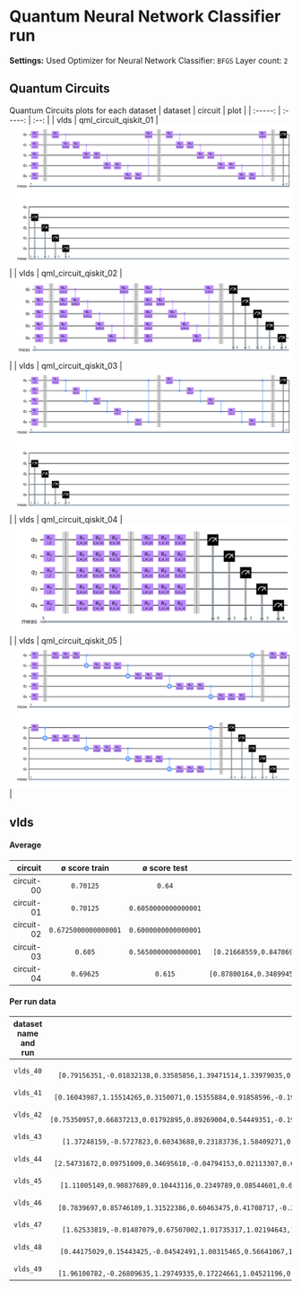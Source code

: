 # Quantum Neural Network Classifier run

**Settings:**
Used Optimizer for Neural Network Classifier: `BFGS`
Layer count: `2`

## Quantum Circuits
Quantum Circuits plots for each dataset
| dataset | circuit | plot |
| :-----: | :-----: | :--: |
| vlds | qml_circuit_qiskit_01 | <img src="assets/vlds-qml_circuit_qiskit_01-(5,2)-03-05-2022_22-52-17.png" alt="qml_circuit_qiskit_01" /> |
| vlds | qml_circuit_qiskit_02 | <img src="assets/vlds-qml_circuit_qiskit_02-(5,2)-03-05-2022_22-52-17.png" alt="qml_circuit_qiskit_02" /> |
| vlds | qml_circuit_qiskit_03 | <img src="assets/vlds-qml_circuit_qiskit_03-(5,2)-03-05-2022_22-52-17.png" alt="qml_circuit_qiskit_03" /> |
| vlds | qml_circuit_qiskit_04 | <img src="assets/vlds-qml_circuit_qiskit_04-(5,2)-03-05-2022_22-52-17.png" alt="qml_circuit_qiskit_04" /> |
| vlds | qml_circuit_qiskit_05 | <img src="assets/vlds-qml_circuit_qiskit_05-(5,2)-03-05-2022_22-52-17.png" alt="qml_circuit_qiskit_05" /> |


## vlds
#### Average
| circuit | ø score train | ø score test | ø weights |
| ------: | :-----------: | :----------: | :-------: |
| circuit-00 | `0.70125` | `0.64` | `[1.15474288,0.29672271,0.49659811,0.56572279,0.75441978,0.35818792,0.72628067,0.47636337,0.48645104,1.08993633,0.90970113,0.10702592,0.94898967,0.37237021,1.00309392,0.38352805,0.91965694,0.54834636,0.56753173,1.17021681]` |
| circuit-01 | `0.70125` | `0.6050000000000001` | `[1.11144036,0.12931515,0.57580457,0.58377768,0.63279199,0.89077497,0.43101548,0.87786925,0.61225855,0.75696409,1.59027161,0.04450957,0.91652302,0.69375337,0.98370749,0.48939363,0.6576991,0.84648317,0.49013005,0.70865442]` |
| circuit-02 | `0.6725000000000001` | `0.6000000000000001` | `[0.5079432,1.16766221,0.13236392,0.10915604,0.00194819,0.23135173,1.37345737,0.33585356,0.50448277,0.017109]` |
| circuit-03 | `0.605` | `0.5650000000000001` | `[0.21668559,0.84706984,0.57353469,0.58305124,0.48923133,0.38560684,0.72189819,0.58531481,0.37660223,0.50117277,0.4841236,0.33544105,0.5727015,0.80362444,0.52977682,0.27855872,0.37005492,0.30469348,0.70621374,0.52632868,0.49987797,0.89437147,0.36298588,0.39414878,0.27978911,0.58993046,0.43893416,0.57460186,0.51292781,0.63754126]` |
| circuit-04 | `0.69625` | `0.615` | `[0.87800164,0.34899451,0.69810232,0.70718051,0.20621704,0.35595315,0.39646872,0.73583644,-0.00644485,0.88258779,0.39785607,1.23740354,0.2755878,0.28475242,0.58714489,0.23292849,1.59268078,0.50823349,1.32000881,0.53349705,0.36671419,0.46827617,0.69705789,0.85322271,0.56294655,0.38226942,0.49784183,0.56613612,0.37037619,0.50346441]` |


#### Per run data
| dataset name and run | circuit-00: score (train, test) and weights  | circuit-01: score (train, test) and weights  | circuit-02: score (train, test) and weights  | circuit-03: score (train, test) and weights  | circuit-04: score (train, test) and weights  |
| :----------: | :--------: | :--------: | :--------: | :--------: | :--------: |
| `vlds_40` | `[0.725,0.8]`, `[0.79156351,-0.01832138,0.33585856,1.39471514,1.33979035,0.51725805,1.09636576,0.1850349,1.12757209,0.41660908,1.3546261,-0.00291323,1.19305258,1.30825681,1.62737501,0.22437225,1.70526864,0.12650293,-0.04966773,0.00622383]` | `[0.625,0.7]`, `[0.48945716,0.19659443,0.1865768,0.73357853,0.12624342,0.35411582,-0.19683948,0.18946074,0.62287852,1.8824436,1.24185601,0.29424838,0.2183862,0.87557912,-0.12391207,0.31119075,-0.13779782,0.02428964,0.24243771,1.21541403]` | `[0.6125,0.8]`, `[0.68686182,-1.24853362,0.19478837,-0.88245256,0.05477702,-0.09156873,0.93341245,-0.0788358,-1.31934077,0.10570258]` | `[0.675,0.9]`, `[-3.01428071e-02,5.02133869e-01,8.63056141e-01,1.20550064e+00,3.24473112e-01,7.34932118e-01,-1.91306326e-01,-4.00769855e-01,1.04393496e+00,1.08063181e+00,3.44936642e-01,1.06313790e+00,3.91943450e-01,8.23945026e-01,9.95288336e-01,1.06092592e+00,3.03744519e-01,6.95254737e-02,1.11815583e+00,6.48190282e-01,4.92992523e-01,-2.17067351e-01,3.65459724e-01,5.88933663e-01,-5.61339050e-04,9.50058172e-01,6.70104259e-01,3.08395196e-01,5.53791576e-01,2.88038853e-01]` | `[0.7125,0.7]`, `[1.52046828,-0.08322686,0.70716567,-0.00666442,0.88375061,0.599009,0.51763824,1.74254671,0.14323792,1.16976783,0.78789005,1.63792856,1.04934159,0.92546203,0.87565546,0.33884687,1.38252186,0.64597502,-0.00403349,0.89304174,1.53855246,0.6683927,1.62091968,0.07685538,0.40805472,1.01557775,0.07154555,0.3831617,0.34079802,0.77185398]` |
| `vlds_41` | `[0.7625,0.65]`, `[0.16043987,1.15514265,0.3150071,0.15355884,0.91858596,-0.19301201,0.82397591,-0.28808945,0.6153726,1.57328341,-0.08361921,2.30367391,-0.66314392,0.42756754,0.77854449,-0.73878578,0.30035394,0.52052025,0.60993718,1.29058347]` | `[0.7625,0.65]`, `[0.26277446,-0.20009076,1.16437167,-0.02709778,0.60388233,1.65264628,0.47497037,1.47234276,-0.53713102,0.0552018,1.46483314,-0.95231865,1.41146999,-0.47812398,1.15759001,1.71229885,0.8584123,1.89079181,-0.66082421,0.24135417]` | `[0.6875,0.6]`, `[0.04112916,1.51694041,0.24518542,0.05739204,-0.04764035,0.3635389,1.55643464,0.62186583,0.91923449,0.04147695]` | `[0.675,0.5]`, `[0.12210888,-0.46432791,0.86965815,1.21149157,1.45670385,0.41466962,1.15694898,-0.24493975,0.34745224,0.37919743,0.73531736,0.86860462,1.11627958,0.05021817,0.37402687,0.58278078,0.62185177,-0.05185224,0.06185002,1.49860187,0.22557146,0.35897273,0.01993914,0.29845879,0.44436173,0.62075049,0.48854138,0.20938667,0.97599485,1.53724511]` | `[0.6875,0.6]`, `[-0.00954322,0.05112443,1.10405926,0.12968599,0.12889618,0.39346203,0.08045635,1.26068146,-0.90366147,1.56559558,0.62216455,1.40663307,-0.23553368,-0.24974041,0.20615808,0.03180881,0.39401299,0.65791421,0.00688615,0.98472514,-0.03373099,0.00873757,0.04220745,0.7994954,0.39844812,0.17273577,0.72110964,0.65562143,0.05948462,0.83659003]` |
| `vlds_42` | `[0.675,0.6]`, `[0.75350957,0.66837213,0.01792895,0.89269004,0.54449351,-0.19746265,-0.06452885,0.04904458,-0.00740311,0.93608308,0.3911613,0.54170605,-0.12640548,0.52288551,-0.23195971,0.65369322,-0.14882753,0.16778495,0.88028697,2.06205503]` | `[0.675,0.55]`, `[1.52070115,0.3384219,0.07704924,-0.11655596,0.90958586,0.37686077,-0.50188753,1.81922379,-0.29963969,0.45401032,1.68155643,0.19062645,1.52820434,0.06087112,2.00704618,0.06766677,0.26076482,1.3869553,-0.35313365,-0.11612005]` | `[0.7,0.55]`, `[0.2938356,1.32610884,0.21272312,-0.19210059,-0.06713734,-0.01546209,1.67273977,0.64121876,1.14464702,0.01980776]` | `[0.4375,0.5]`, `[0.35175764,0.68205439,0.44268079,0.67839994,0.42933579,0.15962763,1.08724129,1.02942392,-0.12059609,0.29835539,1.02567023,0.71696186,0.4541998,1.1268633,0.32592743,0.70175582,-0.03265344,0.59974242,0.59226357,0.43868378,0.91916797,0.34736074,0.58898887,0.31986917,0.96192713,0.45321207,0.26174307,0.54158505,0.02363888,0.65937682]` | `[0.65,0.6]`, `[0.12496746,1.25989484,1.20294703,-0.02662713,-0.89280935,0.49745388,0.48403176,-0.03693269,-0.00559408,1.0093717,0.73896674,0.8526933,0.27864641,0.04465277,0.9408779,1.06295262,1.88373167,0.96752544,-0.0251613,0.32154391,0.87029575,0.11404184,1.21602544,0.02934541,0.75448625,0.47254017,0.95642894,0.51872423,0.2975396,0.82600294]` |
| `vlds_43` | `[0.65,0.65]`, `[1.37248159,-0.5727823,0.60343688,0.23183736,1.58409271,0.0633115,1.88732144,1.01115702,0.74989758,0.17838431,1.54409186,-0.52080151,1.07726917,0.10593297,1.78934423,0.1714295,0.92389135,0.32303649,0.17347935,0.02484285]` | `[0.7625,0.7]`, `[1.68379187,-0.71907848,0.18078589,1.55837858,0.75539582,1.30016341,0.87943571,0.3029028,1.05328001,0.3326402,1.28334772,-0.40038995,-0.16024711,1.12814266,1.81453402,0.05525445,1.96855918,0.57533197,0.00591868,0.00407186]` | `[0.6625,0.65]`, `[0.45326176,1.54063957,0.13133444,-0.42890307,0.05066449,-0.00340847,1.43736985,0.66646749,1.32363993,-0.06577232]` | `[0.6,0.6]`, `[0.70250609,0.69462544,1.10202153,1.06335993,0.08803315,0.66954766,0.72977252,0.35985315,0.6429278,0.75926331,0.79917921,0.20227673,0.90424402,0.60825857,0.44881266,0.37453768,0.2161155,0.63949272,0.29539934,0.21046521,0.67475036,0.75751761,0.68619003,0.28307744,0.14509494,0.08913763,0.45930769,0.17357054,0.93500761,0.94218739]` | `[0.6875,0.6]`, `[0.41570113,-0.17253838,1.40664284,-0.03783652,0.50044396,0.17929005,0.8306006,1.67579321,0.27447968,0.46476104,1.15303901,1.53439148,0.47718052,0.58284075,0.10036618,0.60325438,1.49264598,0.80903649,0.00527374,0.44077267,1.36309474,0.51025471,0.98828291,0.00593563,0.88465797,0.37294156,0.77655476,0.59944154,0.17215962,0.16599457]` |
| `vlds_44` | `[0.6875,0.6]`, `[2.54731672,0.09751009,0.34695618,-0.04794153,0.02113307,0.01662992,1.12616896,1.97742378,-0.07767708,2.14414539,0.52309542,-1.17429589,2.42334359,-0.88951671,2.93097532,0.2048585,1.78285149,1.46704243,1.37541103,1.46595864]` | `[0.675,0.65]`, `[1.46451310e+00,-4.33187711e-02,1.49667750e+00,9.99506726e-01,8.66992027e-01,4.88947538e-01,1.77432048e+00,1.39213332e-01,9.65133432e-01,5.13781694e-01,1.88617591e+00,-1.18145689e-01,2.47102972e+00,5.51560446e-01,2.38956288e+00,1.83021328e-01,1.08550225e+00,3.13465698e-01,-2.05985642e-03,2.31015032e-01]` | `[0.6625,0.6]`, `[0.09721681,1.33826674,0.14787497,-0.27116013,0.02280525,0.30146102,1.6449582,0.43558281,1.14822716,-0.05655244]` | `[0.675,0.55]`, `[-0.0876623,2.42507255,1.74259542,-0.13422743,-0.26714131,0.62939598,0.80162981,1.63160757,-0.01035516,0.79348502,0.15336641,-0.1015331,1.52271698,0.51486075,0.08737443,0.10046663,0.44730536,1.38848595,-0.33598085,0.23536469,-0.19879052,1.09805785,-1.47483859,0.90623269,-0.76732493,0.57332639,0.36985471,0.97091274,1.0473105,-1.02551878]` | `[0.7,0.65]`, `[0.0749384,-0.00524392,0.05545336,-0.11291933,-0.47081049,0.12776997,-0.0903099,0.55597754,0.1843641,1.53974039,-0.19062703,1.1519585,1.54093984,0.09906696,0.38555312,0.02467891,2.78230668,-0.5021681,3.17472975,0.95682956,0.01440118,-0.04659359,-0.01875377,2.23890774,0.3281998,0.67657858,0.01498743,0.29469896,0.40942086,0.21134145]` |
| `vlds_45` | `[0.65,0.6]`, `[1.11005149,0.90837689,0.10443116,0.2349789,0.08544601,0.643908,-0.02819645,-0.29740904,0.35486815,1.32136882,1.72681635,0.28781903,-0.11961528,-0.21987736,-0.069239,0.02340011,-0.1801746,0.54430425,0.58914272,1.86992763]` | `[0.6625,0.6]`, `[0.97869683,-0.51632249,0.1385613,1.1984651,-0.01700761,1.18942429,1.63465189,0.45254421,1.87395906,1.11540637,2.22344319,-0.28951209,0.47117245,0.70214908,-0.13629949,0.17395425,1.2696371,0.27581768,2.13602422,1.21094466]` | `[0.6625,0.6]`, `[0.14050423,1.70217449,0.09971345,0.60211956,0.07927651,0.31311543,1.31849336,0.21581218,0.37159417,0.00800536]` | `[0.65,0.6]`, `[0.02221592,2.27109547,1.0813801,0.61367537,1.58573948,-0.16657965,1.54432379,1.60365837,0.01126773,0.46335511,0.64041679,-0.88597401,-0.34382953,0.05321899,-0.32524831,-0.36797376,0.78588406,0.51152771,-0.40460983,1.55756925,0.51046792,1.70124342,1.66835622,0.99296495,0.89337532,0.54592089,0.84302495,1.42251709,0.13500914,0.90210679]` | `[0.6375,0.6]`, `[0.25931611,0.7076874,1.21069855,0.99319856,1.51431552,-0.24908171,1.29169333,1.35451954,-0.01993401,-1.53631126,0.88718994,2.16637953,-0.33789414,-0.02312567,0.84762072,-0.34641662,1.68502944,2.21838609,1.18486216,0.3105715,-0.02325412,1.54889078,1.1764706,1.61230651,0.69206055,0.05726488,0.71230498,0.88532088,0.62627308,0.23106987]` |
| `vlds_46` | `[0.6875,0.65]`, `[0.7839697,0.85746189,1.31522386,0.60463475,0.41708717,-0.27901781,-0.0335464,1.10208906,0.43145478,1.10641876,1.06858095,0.6977172,2.11099327,0.31239811,0.44394788,-0.23540114,-0.20365643,1.01729444,0.94299592,1.75370461]` | `[0.725,0.55]`, `[1.81773526,0.78801079,1.61208223,-0.22774694,0.56924379,-0.03692543,-0.3792498,0.99282562,0.41315267,0.69047095,1.29298498,1.00261717,1.5981147,0.27661633,-0.60644864,0.83048688,-0.06342114,0.27332159,0.68130226,2.47122606]` | `[0.6875,0.55]`, `[0.21834581,1.40606986,0.1269166,-0.18804279,-0.04167318,-0.1000947,1.61373316,0.48915418,1.10228175,0.02054164]` | `[0.575,0.35]`, `[0.05971034,0.49437095,0.23094869,0.44409805,0.80027655,0.74349943,0.64249653,0.4011605,0.59215626,0.91785014,0.04457409,0.61355575,0.46279483,0.29461843,0.28947287,0.10673823,0.10411584,0.98508726,0.71259396,0.70495697,0.90558019,0.66723973,0.06757643,0.43431534,0.19822456,0.70879026,0.17283456,0.98315405,0.73870088,0.38416955]` | `[0.7,0.55]`, `[3.16880679e+00,3.26791276e-02,-1.63098196e-01,3.11067194e+00,-2.26927300e+00,-2.81750554e-01,2.68213605e-03,-4.49548522e-01,1.08424233e-01,1.60998523e+00,-3.32937050e-01,1.08551090e+00,-9.00919553e-01,4.21054353e-03,4.16178988e-01,-4.14816865e-02,3.81638747e-01,-3.47526380e-01,3.13505310e+00,2.50497120e-01,-1.12336615e-02,-1.64936948e-02,-8.51235911e-03,2.20034965e+00,9.33646406e-01,1.89939756e-02,8.05956061e-01,1.12421006e+00,9.06043468e-01,2.29577010e-01]` |
| `vlds_47` | `[0.7625,0.75]`, `[1.62533819,-0.01487079,0.67507002,1.01735317,1.02194643,1.11435327,1.38313147,0.16487349,1.06848749,0.33265159,1.32387091,-0.08258243,1.91851582,1.40562378,1.83194537,0.0174071,1.41106511,0.3933984,0.0375706,0.17373875]` | `[0.7,0.65]`, `[0.44758068,1.18773375,-0.04746428,0.07695193,1.30062349,0.11700951,-0.13800255,1.35797571,0.43169123,1.054215,0.63265321,0.90908864,-0.37698974,1.13851669,1.78684924,0.55374748,-0.26611203,2.07007194,0.94829507,0.26435375]` | `[0.675,0.65]`, `[2.01539818,0.86546899,0.17831266,0.41126946,-0.07926606,1.3603412,0.83333815,-0.09292684,0.65616597,0.14160617]` | `[0.6375,0.65]`, `[0.48056886,-0.26793034,-1.23445846,0.49523861,-0.48128378,-0.06535679,0.55307417,-0.09433598,0.51859726,0.18514842,0.22175962,-0.18940954,0.18273159,3.4308056,2.16799673,-0.47334463,-0.06962255,-2.18213139,3.71380844,-0.13602315,0.48191042,2.26734558,0.95270214,-0.18688106,0.47029701,0.81110709,0.06491731,0.34401979,-0.15757839,1.43972171]` | `[0.7,0.7]`, `[0.46285761,0.04406184,0.17042402,0.57703719,0.08460075,0.79123086,-0.05477928,0.2372924,-0.4237217,1.57332403,0.38712886,1.33260096,0.30895266,-0.24860482,0.37197248,-0.09959078,2.30514845,0.14305092,0.88703632,0.14667898,-0.05112974,-0.14469033,0.06364551,1.51607654,0.52403589,0.30256476,0.24983381,0.60445395,0.15697401,0.88637863]` |
| `vlds_48` | `[0.7125,0.5]`, `[0.44175029,0.15443425,-0.04542491,1.00315465,0.56641067,1.14456195,0.30913247,0.26235818,0.19520282,1.43774074,1.4677256,-0.28358496,0.44308318,0.40340225,0.56285976,1.29455502,1.24125055,0.2388861,0.57910504,1.47050477]` | `[0.7125,0.45]`, `[1.05701317,0.31879407,0.03660314,1.23664412,0.042868,2.46026267,-0.37762141,1.89575752,0.90367543,0.68132853,2.6340813,-0.12974077,1.42785355,0.91503743,-0.55178875,0.98586347,-0.08307449,1.40367331,1.64427421,1.58429743]` | `[0.7,0.45]`, `[-0.09802031,1.41887439,0.12256359,-0.5060095,0.04965741,0.52632968,1.59067211,0.57773194,1.31937078,-0.07578242]` | `[0.4625,0.45]`, `[0.58513312,0.64324604,0.81592899,0.50402969,0.88263076,0.71863024,0.54401691,0.94007767,-0.12288214,0.20536429,0.88273483,0.51044903,0.2603711,0.47302659,0.65172244,0.69521357,0.85367434,0.71192731,1.13916257,0.21960277,0.55174799,0.33046443,0.91041767,0.12226266,0.37686577,0.5787507,0.31114769,0.18563366,0.16765779,0.43397727]` | `[0.6875,0.4]`, `[0.76463775,1.77872452,1.43307298,2.08581601,1.57914347,2.79900605,0.49497077,1.02467159,0.05231966,-0.12619267,0.01837081,-0.14976989,-0.03602343,1.48408565,0.82022087,0.25425751,1.22656755,0.65187842,2.23511656,0.36645282,-0.00839149,1.55048974,1.77800951,-1.65212405,-0.0863882,0.24784445,0.73140239,0.13088989,0.32676686,0.70169586]` |
| `vlds_49` | `[0.7,0.6]`, `[1.96100782,-0.26809635,1.29749335,0.17224661,1.04521196,0.75134899,0.7629824,0.59715122,0.40673508,1.45267817,-0.21933802,-0.69647891,1.23280377,0.34702914,0.36714589,2.21975175,2.36454692,0.68469334,0.5370562,1.58462853]` | `[0.7125,0.55]`, `[1.3921399,-0.05759294,0.91280218,0.40565252,1.17009273,1.00524485,1.14037708,0.15644602,0.69558584,0.79014247,1.56178416,-0.06137778,0.57623606,1.76718482,2.09994149,0.02045209,1.68452085,0.25111271,0.25906609,-0.02001279]` | `[0.675,0.55]`, `[1.23089890e+00,1.81061245e+00,-1.35773420e-01,2.48944794e+00,-1.98184838e-03,-3.40734969e-01,1.13342199e+00,-1.17534960e-01,-1.62099280e+00,3.20567253e-02]` | `[0.6625,0.55]`, `[-0.0393399,1.49035798,-0.1784644,-0.25105402,0.07354566,0.01770211,0.35078419,0.62741253,0.86351941,-0.07092321,-0.00671916,0.55634131,0.77556318,0.66042902,0.28239472,0.00448698,0.47013384,0.37512962,0.16949439,-0.11412482,0.43538139,1.63257994,-0.15493281,0.18225414,0.07563091,0.56825093,0.74786602,0.60684379,0.70974529,0.81410791]` | `[0.8,0.75]`, `[1.99786609,-0.12321793,-0.14634229,0.35944286,1.00391277,-1.29685805,0.40770322,-0.00663679,0.52563722,1.55583609,-0.09262518,1.35570891,0.61118777,0.2286764,0.90684511,0.50097489,2.39320443,-0.16173721,2.60032507,0.66385704,0.00853777,0.48973201,0.1122839,1.70507887,0.79226394,0.48565232,-0.06170531,0.4648386,0.40830173,0.17413972]` |


